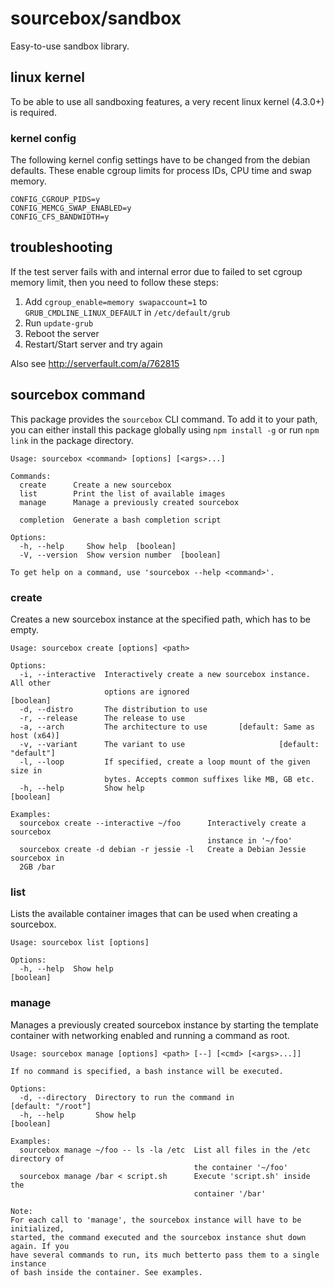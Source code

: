 sourcebox/sandbox
=================

Easy-to-use sandbox library.

## linux kernel

To be able to use all sandboxing features, a very recent linux kernel (4.3.0+) is
required.

### kernel config

The following kernel config settings have to be changed from the debian
defaults. These enable cgroup limits for process IDs, CPU time and swap memory.

```
CONFIG_CGROUP_PIDS=y
CONFIG_MEMCG_SWAP_ENABLED=y
CONFIG_CFS_BANDWIDTH=y
```

## troubleshooting
If the test server fails with and internal error due to failed to set cgroup memory limit, then you need to follow these steps:

1. Add `cgroup_enable=memory swapaccount=1` to `GRUB_CMDLINE_LINUX_DEFAULT` in `/etc/default/grub`
2. Run `update-grub`
3. Reboot the server
4. Restart/Start server and try again

Also see http://serverfault.com/a/762815

## sourcebox command

This package provides the `sourcebox` CLI command. To add it to your path,
you can either install this package globally using `npm install -g` or run `npm
link` in the package directory.


```
Usage: sourcebox <command> [options] [<args>...]

Commands:
  create      Create a new sourcebox
  list        Print the list of available images
  manage      Manage a previously created sourcebox

  completion  Generate a bash completion script

Options:
  -h, --help     Show help  [boolean]
  -V, --version  Show version number  [boolean]

To get help on a command, use 'sourcebox --help <command>'.
```

### create

Creates a new sourcebox instance at the specified path, which has to be empty.

```
Usage: sourcebox create [options] <path>

Options:
  -i, --interactive  Interactively create a new sourcebox instance. All other
                     options are ignored                               [boolean]
  -d, --distro       The distribution to use
  -r, --release      The release to use
  -a, --arch         The architecture to use       [default: Same as host (x64)]
  -v, --variant      The variant to use                     [default: "default"]
  -l, --loop         If specified, create a loop mount of the given size in
                     bytes. Accepts common suffixes like MB, GB etc.
  -h, --help         Show help                                         [boolean]

Examples:
  sourcebox create --interactive ~/foo      Interactively create a sourcebox
                                            instance in '~/foo'
  sourcebox create -d debian -r jessie -l   Create a Debian Jessie sourcebox in
  2GB /bar
```

### list

Lists the available container images that can be used when creating a
sourcebox.

```
Usage: sourcebox list [options]

Options:
  -h, --help  Show help                                                [boolean]
```

### manage

Manages a previously created sourcebox instance by starting the template
container with networking enabled and running a command as root.

```
Usage: sourcebox manage [options] <path> [--] [<cmd> [<args>...]]

If no command is specified, a bash instance will be executed.

Options:
  -d, --directory  Directory to run the command in            [default: "/root"]
  -h, --help       Show help                                           [boolean]

Examples:
  sourcebox manage ~/foo -- ls -la /etc  List all files in the /etc directory of
                                         the container '~/foo'
  sourcebox manage /bar < script.sh      Execute 'script.sh' inside the
                                         container '/bar'

Note:
For each call to 'manage', the sourcebox instance will have to be initialized,
started, the command executed and the sourcebox instance shut down again. If you
have several commands to run, its much betterto pass them to a single instance
of bash inside the container. See examples.
```
